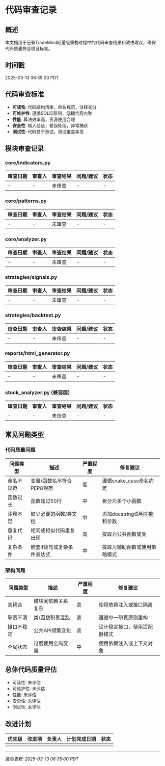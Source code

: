# 代码审查记录

## 概述
本文档用于记录TradeMind轻量版重构过程中的代码审查结果和改进建议，确保代码质量符合项目标准。

## 时间戳
<!-- 使用generate_timestamp.py生成 -->
2025-03-13 06:35:00 PDT

## 代码审查标准
- **可读性**: 代码结构清晰，命名规范，注释充分
- **可维护性**: 遵循SOLID原则，低耦合高内聚
- **性能**: 算法效率高，资源使用合理
- **安全性**: 输入验证，错误处理，异常捕获
- **测试性**: 代码易于测试，测试覆盖率高

## 模块审查记录

### core/indicators.py

| 审查日期 | 审查人 | 审查结果 | 问题/建议 | 状态 |
|---------|-------|---------|----------|------|
| - | - | 未审查 | - | - |

### core/patterns.py

| 审查日期 | 审查人 | 审查结果 | 问题/建议 | 状态 |
|---------|-------|---------|----------|------|
| - | - | 未审查 | - | - |

### core/analyzer.py

| 审查日期 | 审查人 | 审查结果 | 问题/建议 | 状态 |
|---------|-------|---------|----------|------|
| - | - | 未审查 | - | - |

### strategies/signals.py

| 审查日期 | 审查人 | 审查结果 | 问题/建议 | 状态 |
|---------|-------|---------|----------|------|
| - | - | 未审查 | - | - |

### strategies/backtest.py

| 审查日期 | 审查人 | 审查结果 | 问题/建议 | 状态 |
|---------|-------|---------|----------|------|
| - | - | 未审查 | - | - |

### reports/html_generator.py

| 审查日期 | 审查人 | 审查结果 | 问题/建议 | 状态 |
|---------|-------|---------|----------|------|
| - | - | 未审查 | - | - |

### stock_analyzer.py (兼容层)

| 审查日期 | 审查人 | 审查结果 | 问题/建议 | 状态 |
|---------|-------|---------|----------|------|
| - | - | 未审查 | - | - |

## 常见问题类型

### 代码质量问题

| 问题类型 | 描述 | 严重程度 | 修复建议 |
|---------|------|---------|---------|
| 命名不规范 | 变量/函数名不符合PEP8规范 | 低 | 遵循snake_case命名约定 |
| 函数过长 | 函数超过50行 | 中 | 拆分为多个小函数 |
| 注释不足 | 缺少必要的函数/类文档 | 中 | 添加docstring说明功能和参数 |
| 重复代码 | 相同或相似代码重复出现 | 高 | 提取为公共函数或类 |
| 复杂条件 | 嵌套if语句或复杂条件表达式 | 中 | 提取为辅助函数或使用策略模式 |

### 架构问题

| 问题类型 | 描述 | 严重程度 | 修复建议 |
|---------|------|---------|---------|
| 高耦合 | 模块间依赖关系复杂 | 高 | 使用依赖注入或接口隔离 |
| 职责不清 | 类/函数职责混乱 | 高 | 遵循单一职责原则重构 |
| 接口不稳定 | 公共API频繁变化 | 高 | 设计稳定接口，使用适配器模式 |
| 全局状态 | 过度使用全局变量 | 中 | 使用依赖注入或上下文对象 |

## 总体代码质量评估
- 可读性: 未评估
- 可维护性: 未评估
- 性能: 未评估
- 安全性: 未评估
- 测试性: 未评估

## 改进计划

| 优先级 | 改进项 | 负责人 | 计划完成日期 | 状态 |
|-------|-------|-------|------------|------|
| | | | | |

---
*最后更新: 2025-03-13 06:35:00 PDT* 